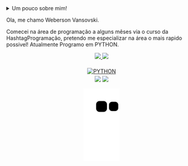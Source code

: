  <details>
 <summary>Um pouco sobre mim!
  
 Ola, me chamo Weberson Vansovski.
  
 Comecei na área de programação a alguns mêses via o curso da HashtagProgramação, pretendo me especializar na área o mais rapido possivel!
  Atualmente Programo em PYTHON.
<!---
Webersonvansovski/Webersonvansovski is a ✨ special ✨ repository because its `README.md` (this file) appears on your GitHub profile.
You can click the Preview link to take a look at your changes.
--->
  
  <div align="center">
  <a href="https://github.com/WebersonVansovski">
  <img height="180em" src="https://github-readme-stats.vercel.app/api?username=Webersonvansovski&show_icons=true&theme=synthwave&include_all_commits=true&count_private=true"/> 
  <img height="180em" src="https://github-readme-stats.vercel.app/api/top-langs/?username=Webersonvansovski&layout=compact&langs_count=7&theme=synthwave"/>
  
<div align="center" style="display: inline_block"><br>
  <img src="https://img.shields.io/badge/Python-14354C?style=for-the-badge&logo=python&logoColor=white" alt="PYTHON" height="60" style="vertical-align:top;margin:4px">
  
<div align="center"> 
  <a href="https://www.instagram.com/vansovski_/" target="_blank"><img src="https://img.shields.io/badge/-Instagram-%23E4405F?style=for-the-badge&logo=instagram&logoColor=white" target="_blank"></a> 
  <a href="https://www.linkedin.com/in/weberson-vansovski-828b73246/" target="_blank"><img src="https://img.shields.io/badge/-LinkedIn-%230077B5?style=for-the-badge&logo=linkedin&logoColor=white" target="_blank"></a>
 
  ![Snake animation](https://github.com/WaltRod/WaltRod/blob/output/github-contribution-grid-snake.svg)
 
</div>

